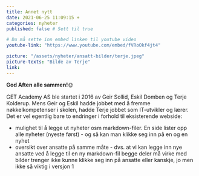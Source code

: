 ```yaml
---
title: Annet nytt
date: 2021-06-25 11:09:15 +
categories: nyheter
published: false # Sett til true

# Du må sette inn embed linken til youtube video 
youtube-link: "https://www.youtube.com/embed/fVRoOkf4jt4" 

picture: "/assets/nyheter/ansatt-bilder/terje.jpeg"
picture-texts: "Bilde av Terje"
link: 
---
```


**God Aften alle sammen!**🌞

GET Academy AS ble startet i 2016 av Geir Sollid, Eskil Domben og Terje Kolderup. Mens Geir og Eskil hadde jobbet med å fremme nøkkelkompetenser i skolen, hadde Terje jobbet som IT-utvikler og lærer.
Det er vel egentlig bare to endringer i forhold til eksisterende webside: 
- mulighet til å legge ut nyheter osm markdown-filer. En side lister opp alle nyheter (nyeste først) - og så kan man klikke seg inn på en og en nyhet
- oversikt over ansatte på samme måte - dvs. at vi kan legge inn nye ansatte ved å legge til en ny markdown-fil
begge deler må virke med bilder
trenger ikke kunne klikke seg inn på ansatte
eller kanskje, jo
men ikke så viktig i versjon 1
